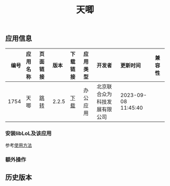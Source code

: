﻿---
id: 1754
title: 天唧
toc: true
weight: 1754
---

## 应用信息 
|   编号 | 应用名称   | 页面链接                                        | 版本    | 下载链接                                                                             | 应用类型   | 开发者            | 更新时间                | 兼容性   |
|-----:|:-------|:--------------------------------------------|:------|:---------------------------------------------------------------------------------|:-------|:---------------|:--------------------|:------|
| 1754 | 天唧     | [跳转](http://app.loongapps.cn/#/detail/1754) | 2.2.5 | [下载](http://113.24.212.22:8090/upload/file/com.cetccloud.tianji-loongarch64.deb) | 办公应用   | 北京联合众为科技发展有限公司 | 2023-09-08 11:45:40 |       |
### 安装libLoL及该应用 
参考[使用方法](/docs/usage) 
### 额外操作 


## 历史版本 
 